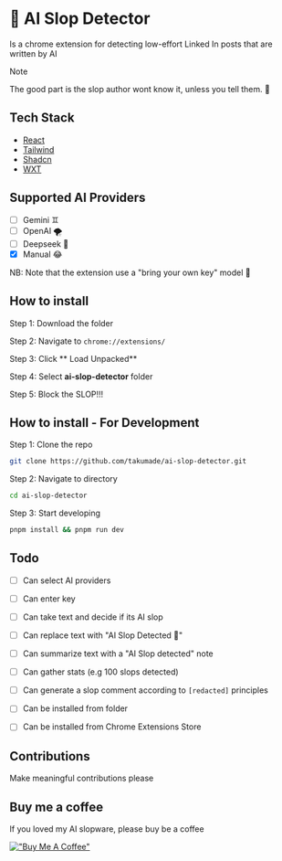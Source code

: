 # 🤖 AI Slop Detector
Is a chrome extension for detecting low-effort Linked In posts that are written by AI

> [!NOTE]
> The good part is the slop author wont know it, unless you tell them. 🤠

## Tech Stack
- [React](https://react.dev/)
- [Tailwind](https://tailwindcss.com/)
- [Shadcn](https://ui.shadcn.com/)
- [WXT](https://github.com/wxt-dev/wxt)

## Supported AI Providers
- [ ] Gemini ♊
- [ ] OpenAI 🌪️
- [ ] Deepseek 🐋
- [x] Manual 😂

NB: Note that the extension use a "bring your own key" model 🔑

## How to install 

Step 1: Download the folder

Step 2: Navigate to `chrome://extensions/`

Step 3: Click ** Load Unpacked**

Step 4: Select **ai-slop-detector** folder

Step 5: Block the SLOP!!!

## How to install - For Development

Step 1: Clone the repo

```sh
git clone https://github.com/takumade/ai-slop-detector.git
```

Step 2: Navigate to directory

```sh
cd ai-slop-detector
```

Step 3: Start developing

```sh
pnpm install && pnpm run dev
```


 ## Todo
 - [ ] Can select AI providers
 - [ ] Can enter key
 - [ ] Can take text and decide if its AI slop
 - [ ] Can replace text with "AI Slop Detected 🦿"
 - [ ] Can summarize text with a "AI Slop detected" note
 - [ ] Can gather stats (e.g 100 slops detected)
 - [ ] Can generate a slop comment according to `[redacted]` principles
 - [ ] Can be installed from folder
 - [ ] Can be installed from Chrome Extensions Store


## Contributions
Make meaningful contributions please

## Buy me a coffee
If you loved my AI slopware, please buy be a coffee

[!["Buy Me A Coffee"](https://www.buymeacoffee.com/assets/img/custom_images/orange_img.png)](https://www.buymeacoffee.com/takucoder)
